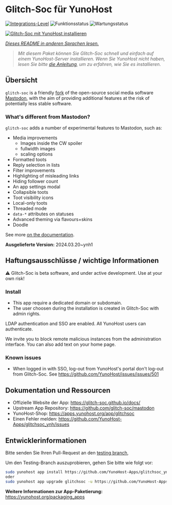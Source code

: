 <!--
N.B.: Diese README wurde automatisch von <https://github.com/YunoHost/apps/tree/master/tools/readme_generator> generiert.
Sie darf NICHT von Hand bearbeitet werden.
-->

# Glitch-Soc für YunoHost

[![Integrations-Level](https://dash.yunohost.org/integration/glitchsoc.svg)](https://dash.yunohost.org/appci/app/glitchsoc) ![Funktionsstatus](https://ci-apps.yunohost.org/ci/badges/glitchsoc.status.svg) ![Wartungsstatus](https://ci-apps.yunohost.org/ci/badges/glitchsoc.maintain.svg)

[![Glitch-Soc mit YunoHost installieren](https://install-app.yunohost.org/install-with-yunohost.svg)](https://install-app.yunohost.org/?app=glitchsoc)

*[Dieses README in anderen Sprachen lesen.](./ALL_README.md)*

> *Mit diesem Paket können Sie Glitch-Soc schnell und einfach auf einem YunoHost-Server installieren.
Wenn Sie YunoHost nicht haben, lesen Sie bitte [die Anleitung](https://yunohost.org/#/install), um zu erfahren, wie Sie es installieren.*

## Übersicht

`glitch-soc` is a friendly [fork](https://en.wikipedia.org/wiki/Fork_(software_development)) of the open-source social media software [Mastodon](https://joinmastodon.org/), with the aim of providing additional features at the risk of potentially less stable software.

###  What's different from Mastodon?

`glitch-soc` adds a number of experimental features to Mastodon, such as:

- Media improvements
  - Images inside the CW spoiler
  - fullwidth images
  - scaling options
- Formatted toots
- Reply selection in lists
- Filter improvements
- Highlighting of misleading links
- Hiding follower count
- An app settings modal
- Collapsible toots
- Toot visibility icons
- Local-only toots
- Threaded mode
- `data-*` attributes on statuses
- Advanced theming via flavours+skins
- Doodle

See more [on the documentation](https://glitch-soc.github.io/docs/).

**Ausgelieferte Version:** 2024.03.20~ynh1
## Haftungsausschlüsse / wichtige Informationen

⚠️ Glitch-Soc is beta software, and under active development. Use at your own risk!

### Install

* This app require a dedicated domain or subdomain.
* The user choosen during the installation is created in Glitch-Soc with admin rights.

LDAP authentication and SSO are enabled. All YunoHost users can authenticate.

We invite you to block remote malicious instances from the administration interface. You can also add text on your home page.

### Known issues

* When logged in with SSO, log-out from YunoHost's portal don't log-out from Glitch-Soc. See https://github.com/YunoHost/issues/issues/501

## Dokumentation und Ressourcen

- Offizielle Website der App: <https://glitch-soc.github.io/docs/>
- Upstream App Repository: <https://github.com/glitch-soc/mastodon>
- YunoHost-Shop: <https://apps.yunohost.org/app/glitchsoc>
- Einen Fehler melden: <https://github.com/YunoHost-Apps/glitchsoc_ynh/issues>

## Entwicklerinformationen

Bitte senden Sie Ihren Pull-Request an den [testing branch](https://github.com/YunoHost-Apps/glitchsoc_ynh/tree/testing),


Um den Testing-Branch auszuprobieren, gehen Sie bitte wie folgt vor:

```bash
sudo yunohost app install https://github.com/YunoHost-Apps/glitchsoc_ynh/tree/testing --debug
oder
sudo yunohost app upgrade glitchsoc -u https://github.com/YunoHost-Apps/glitchsoc_ynh/tree/testing --debug
```

**Weitere Informationen zur App-Paketierung:** <https://yunohost.org/packaging_apps>
